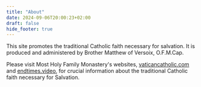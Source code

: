 ```yaml
---
title: "About"
date: 2024-09-06T20:00:23+02:00
draft: false
hide_footer: true
---
```



This site promotes the traditional Catholic faith necessary for salvation. It is produced and administered by Brother Matthew of Versoix, O.F.M.Cap.

Please visit Most Holy Family Monastery's websites, [vaticancatholic.com](https://vaticancatholic.com) and [endtimes.video](https://endtimes.video), for crucial information about the traditional Catholic faith necessary for Salvation.
